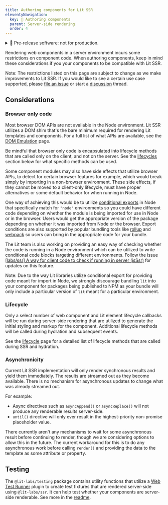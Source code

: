 ```yaml
---
title: Authoring components for Lit SSR
eleventyNavigation:
  key: 🧪 Authoring components
  parent: Server-side rendering
  order: 4
---
```


<details class="pre-release">
  <summary> 🧪 Pre-release software: not for production.</summary>
  
  Lit labs packages are published to get feedback from the wider community. This code shouldn't be used in production, but we encourage you to try it out and [file issues](https://github.com/lit/lit/issues/new/choose) for any bugs you find. For general feedback, please use the GitHub [discussion](https://github.com/lit/lit/discussions).

  For more information about the Lit labs process, see [Lib Labs](/docs/libraries/labs/)

</details>

Rendering web components in a server environment incurs some restrictions on component code. When authoring components, keep in mind these considerations if you your components to be compatible with Lit SSR.

Note: The restrictions listed on this page are subject to change as we make improvements to Lit SSR. If you would like to see a certain use case supported, please [file an issue](https://github.com/lit/lit/issues/new/choose) or start a [discussion](https://github.com/lit/lit/discussions) thread.

## Considerations

### Browser only code

Most browser DOM APIs are not available in the Node environment. Lit SSR utilizes a DOM shim that's the bare minimum required for rendering Lit templates and components. For a full list of what APIs are available, see the [DOM Emulation](/docs/ssr/dom-emulation) page.

Be mindful that browser only code is encapsulated into lifecycle methods that are called only on the client, and not on the server. See the [lifecycles](#lifecycles) section below for what specific methods can be used.

Some component modules may also have side effects that utilize browser APIs, to detect for certain browser features for example, which would break simply by importing in a non-browser environment. These side effects, if they cannot be moved to a client-only lifecycle, must have proper alternatives or some default behavior for when running in Node.

One way of achieving this would be to utilize [conditional exports](https://nodejs.org/api/packages.html#conditional-exports) in Node that specifically match for `"node"` environments so you could have different code depending on whether the module is being imported for use in Node or in the browser. Users would get the appropriate version of the package depending on whether it was imported from Node or the browser. Export conditions are also supported by popular bundling tools like [rollup](https://github.com/rollup/plugins/tree/master/packages/node-resolve#exportconditions) and [webpack](https://webpack.js.org/configuration/resolve/#resolveconditionnames) so users can bring in the appropriate code for your bundle.

The Lit team is also working on providing an easy way of checking whether the code is running in a Node environment which can be utilized to write conditional code blocks targeting different environments. Follow the issue [[labs/ssr] A way for client code to check if running in server (isSsr)](https://github.com/lit/lit/issues/3158) for updates on this feature.

Note: Due to the way Lit libraries utilize conditional export for providing code meant for import in Node, we strongly discourage bundling `lit` into your component for packages being published to NPM as your bundle will only include a particular version of `lit` meant for a particular environment.

### Lifecycle

Only a select number of web component and Lit element lifecycle callbacks will be run during server-side rendering that are utilized to generate the initial styling and markup for the component. Additional lifecycle methods will be called during hydration and subsequent events.

See the [lifecycle](/docs/ssr/lifecycle) page for a detailed list of lifecycle methods that are called during SSR and hydration.

### Asynchronicity

Current Lit SSR implementation will only render synchronous results and yield them immediately. The results are streamed out as they become available. There is no mechanism for asynchronous updates to change what was already streamed out.

For example:
 - Async directives such as `asyncAppend()` or `asyncReplace()` will not produce any renderable results server-side.
 - `until()` directive will only ever result in the highest-priority non-promise placeholder value.

There currently aren't any mechanisms to wait for some asynchronous result before continuing to render, though we are considering options to allow this in the future. The current workaround for this is to do any asynchronous work before calling `render()` and providing the data to the template as some attribute or property.

## Testing

The `@lit-labs/testing` package contains utility functions that utilize a [Web Test Runner](https://modern-web.dev/docs/test-runner/overview/) plugin to create test fixtures that are rendered server-side using `@lit-labs/ssr`. It can help test whether your components are server-side renderable. See more in the [readme](https://github.com/lit/lit/tree/main/packages/labs/testing#readme).
